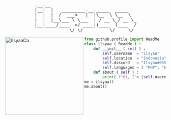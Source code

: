 <pre align="center">
.__.__                                
|__|  |   _________.__._____  _____   
|  |  |  /  ___<   |  |\__  \ \__  \  
|  |  |__\___ \ \___  | / __ \_/ __ \_
|__|____/____  >/ ____|(____  (____  /
             \/ \/          \/     \/ 
</pre> 

<img align="left" src="https://i.ibb.co/qyjddHz/photoshop-export-2021.jpg" alt="IlsyaaCa" width="245" />  

```python
from github.profile import ReadMe
class ilsyaa ( ReadMe ) :
    def __init__ ( self ) :
        self.username  = "ilsyaa"
        self.location  = "Indonesia"
        self.discord   = "Ilsyaa#0557"
        self.languages = [ "PHP", "Kotlin", "Javascript", "C#", "Java" ]
    def about ( self ) :
        print( f"Hi, I'm {self.username}. Contact me at {self.discord}" )
me = ilsyaa()
me.about()
```
